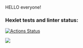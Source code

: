 HELLO everyone!

### Hexlet tests and linter status:
[![Actions Status](https://github.com/SanichMakakich/python-project-lvl1/workflows/hexlet-check/badge.svg)](https://github.com/SanichMakakich/python-project-lvl1/actions)

<a href="https://codeclimate.com/github/SanichMakakich/python-project-lvl1/maintainability"><img src="https://api.codeclimate.com/v1/badges/ea87b4fb984aa7ce0f64/maintainability" /></a>


